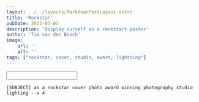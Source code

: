 ```yaml
---
layout: ../../layouts/MarkdownPostLayout.astro
title: 'Rockstar'
pubDate: 2022-07-01
description: 'Display ourself as a rockstart poster'
author: 'Tim van den Bosch'
image:
    url: ''
    alt: ''
tags: ["rockstar, cover, studio, award, lightning"]
---
```


<input name="subject">

```
[SUBJECT] as a rockstar cover photo award winning photography studio lighting --v 4
```